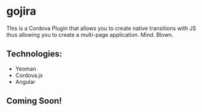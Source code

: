 gojira
======

This is a Cordova Plugin that allows you to create native transitions with JS thus allowing you to create a multi-page application. Mind. Blown.

Technologies:
-------------
- Yeoman
- Cordova.js
- Angular

Coming Soon!
------------

